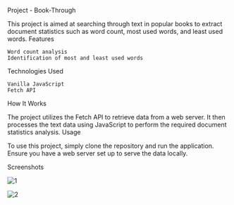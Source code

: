 Project - Book-Through

This project is aimed at searching through text in popular books to extract document statistics such as word count, most used words, and least used words.
Features

    Word count analysis
    Identification of most and least used words

Technologies Used

    Vanilla JavaScript
    Fetch API

How It Works

The project utilizes the Fetch API to retrieve data from a web server. It then processes the text data using JavaScript to perform the required document statistics analysis.
Usage

To use this project, simply clone the repository and run the application. Ensure you have a web server set up to serve the data locally.

Screenshots


![1](https://user-images.githubusercontent.com/31310562/122688044-84eb9d00-d237-11eb-8311-956dd5eca571.png)

![2](https://user-images.githubusercontent.com/31310562/122688113-04796c00-d238-11eb-8642-5746ac78f6b2.png)
